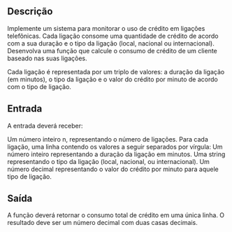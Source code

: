 ## Descrição
Implemente um sistema para monitorar o uso de crédito em ligações telefônicas. Cada ligação consome uma quantidade de crédito de acordo com a sua duração e o tipo da ligação (local, nacional ou internacional). Desenvolva uma função que calcule o consumo de crédito de um cliente baseado nas suas ligações.

Cada ligação é representada por um triplo de valores: a duração da ligação (em minutos), o tipo da ligação e o valor do crédito por minuto de acordo com o tipo de ligação.

## Entrada
A entrada deverá receber:

Um número inteiro n, representando o número de ligações.
Para cada ligação, uma linha contendo os valores a seguir separados por vírgula:
Um número inteiro representando a duração da ligação em minutos.
Uma string representando o tipo da ligação (local, nacional, ou internacional).
Um número decimal representando o valor do crédito por minuto para aquele tipo de ligação.

## Saída
A função deverá retornar o consumo total de crédito em uma única linha. O resultado deve ser um número decimal com duas casas decimais.